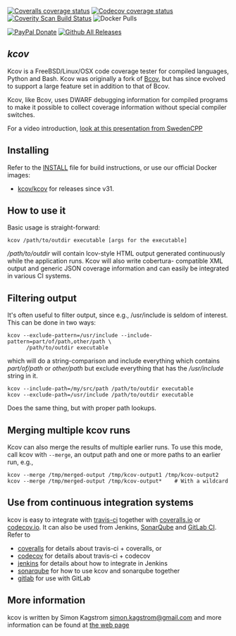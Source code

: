 [![Coveralls coverage status](https://img.shields.io/coveralls/SimonKagstrom/kcov.svg)](https://coveralls.io/r/SimonKagstrom/kcov?branch=master)
[![Codecov coverage status](https://codecov.io/gh/SimonKagstrom/kcov/branch/master/graph/badge.svg)](https://codecov.io/gh/SimonKagstrom/kcov)
[![Coverity Scan Build Status](https://scan.coverity.com/projects/2844/badge.svg)](https://scan.coverity.com/projects/2844)
![Docker Pulls](https://img.shields.io/docker/pulls/kcov/kcov.svg)

[![PayPal Donate](https://img.shields.io/badge/paypal-donate-blue.svg)](https://www.paypal.com/cgi-bin/webscr?cmd=_donations&business=simon.kagstrom%40gmail%2ecom&lc=US&item_name=Simon%20Kagstrom&item_number=kcov&currency_code=USD&bn=PP%2dDonationsBF%3abtn_donate_LG%2egif%3aNonHosted) [![Github All Releases](https://img.shields.io/github/downloads/atom/atom/total.svg)](https://github.com/SimonKagstrom/kcov/)

## *kcov*
Kcov is a FreeBSD/Linux/OSX code coverage tester for compiled languages, Python
and Bash.  Kcov was originally a fork of [Bcov](http://bcov.sf.net), but has
since evolved to support a large feature set in addition to that of Bcov.

Kcov, like Bcov, uses DWARF debugging information for compiled programs to
make it possible to collect coverage information without special compiler
switches.

For a video introduction, [look at this presentation from SwedenCPP](https://www.youtube.com/watch?v=1QMHbp5LUKg)

Installing
----------
Refer to the [INSTALL](INSTALL.md) file for build instructions, or use our official Docker images:

* [kcov/kcov](https://hub.docker.com/r/kcov/kcov/) for releases since v31.


How to use it
-------------
Basic usage is straight-forward:

```
kcov /path/to/outdir executable [args for the executable]
```

*/path/to/outdir* will contain lcov-style HTML output generated
continuously while the application runs. Kcov will also write cobertura-
compatible XML output and generic JSON coverage information and can easily
be integrated in various CI systems.

Filtering output
----------------
It's often useful to filter output, since e.g., /usr/include is seldom of interest.
This can be done in two ways:

```
kcov --exclude-pattern=/usr/include --include-pattern=part/of/path,other/path \
      /path/to/outdir executable
```

which will do a string-comparison and include everything which contains
*part/of/path* or *other/path* but exclude everything that has the
*/usr/include* string in it.

```
kcov --include-path=/my/src/path /path/to/outdir executable
kcov --exclude-path=/usr/include /path/to/outdir executable
```

Does the same thing, but with proper path lookups.

Merging multiple kcov runs
--------------------------
Kcov can also merge the results of multiple earlier runs. To use this mode,
call kcov with `--merge`, an output path and one or more paths to an earlier
run, e.g.,

```
kcov --merge /tmp/merged-output /tmp/kcov-output1 /tmp/kcov-output2
kcov --merge /tmp/merged-output /tmp/kcov-output*    # With a wildcard
```

Use from continuous integration systems
---------------------------------------
kcov is easy to integrate with [travis-ci](http://travis-ci.org) together with
[coveralls.io](http://coveralls.io) or [codecov.io](http://codecov.io). It can also
be used from Jenkins, [SonarQube](http://sonarqube.org) and [GitLab CI](http://gitlab.com).
Refer to

* [coveralls](doc/coveralls.md) for details about travis-ci + coveralls, or
* [codecov](doc/codecov.md) for details about travis-ci + codecov
* [jenkins](doc/jenkins.md) for details about how to integrate in Jenkins
* [sonarqube](doc/sonarqube.md) for how to use kcov and sonarqube together
* [gitlab](doc/gitlab.md) for use with GitLab

More information
----------------
kcov is written by Simon Kagstrom <simon.kagstrom@gmail.com> and more
information can be found at [the web page](http://simonkagstrom.github.io/kcov/index.html)
